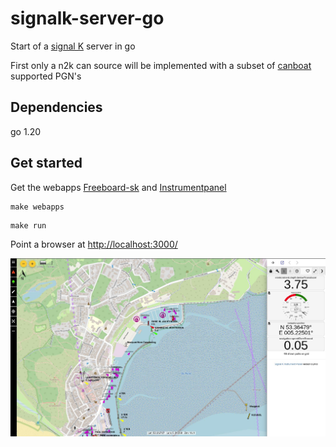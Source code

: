 # signalk-server-go

Start of a [signal K](https://signalk.org/specification/1.7.0/doc/) server in go 

First only a n2k can source will be implemented with a subset of [canboat](https://signalk.org/specification/1.7.0/doc/) supported PGN's 


## Dependencies

go 1.20

## Get started

Get the webapps [Freeboard-sk](https://github.com/SignalK/freeboard-sk) and [Instrumentpanel](https://github.com/SignalK/instrumentpanel)

```
make webapps
```

```
make run 
```

Point a browser at [http://localhost:3000/](https://localhost:3000/)

![Screenshot](img/screenshot.jpg)